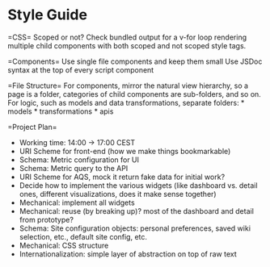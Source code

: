 Style Guide
===========

=CSS=
Scoped or not?  Check bundled output for a v-for loop rendering multiple child components with both scoped and not scoped style tags.

=Components=
Use single file components and keep them small
Use JSDoc syntax at the top of every script component

=File Structure=
For components, mirror the natural view hierarchy, so a page is a folder, categories of child components are sub-folders, and so on.
For logic, such as models and data transformations, separate folders:
    * models
    * transformations
    * apis

=Project Plan=
* Working time: 14:00 -> 17:00 CEST
* URI Scheme for front-end (how we make things bookmarkable)
* Schema: Metric configuration for UI
* Schema: Metric query to the API
* URI Scheme for AQS, mock it return fake data for initial work?
* Decide how to implement the various widgets (like dashboard vs. detail ones, different visualizations, does it make sense together)
* Mechanical: implement all widgets
* Mechanical: reuse (by breaking up)? most of the dashboard and detail from prototype?
* Schema: Site configuration objects: personal preferences, saved wiki selection, etc., default site config, etc.
* Mechanical: CSS structure
* Internationalization: simple layer of abstraction on top of raw text







